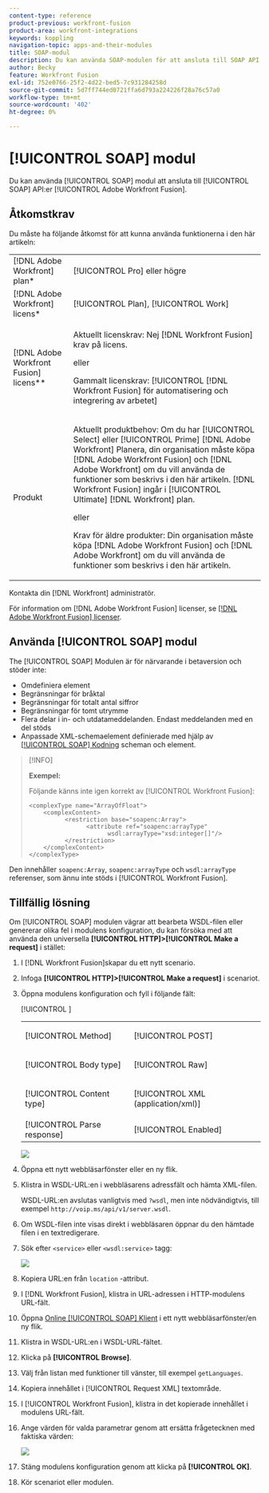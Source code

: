 ```yaml
---
content-type: reference
product-previous: workfront-fusion
product-area: workfront-integrations
keywords: koppling
navigation-topic: apps-and-their-modules
title: SOAP-modul
description: Du kan använda SOAP-modulen för att ansluta till SOAP API:er i Adobe Workfront Fusion.
author: Becky
feature: Workfront Fusion
exl-id: 752e0766-25f2-4d22-bed5-7c931284258d
source-git-commit: 5d7ff744ed0721ffa6d793a224226f28a76c57a0
workflow-type: tm+mt
source-wordcount: '402'
ht-degree: 0%

---
```


# [!UICONTROL SOAP] modul

Du kan använda [!UICONTROL SOAP] modul att ansluta till [!UICONTROL SOAP] API:er [!UICONTROL Adobe Workfront Fusion].

## Åtkomstkrav

Du måste ha följande åtkomst för att kunna använda funktionerna i den här artikeln:

<table style="table-layout:auto"> 
 <col> 
 <col> 
 <tbody> 
  <tr> 
   <td role="rowheader">[!DNL Adobe Workfront] plan*</td>
  <td> <p>[!UICONTROL Pro] eller högre</p> </td>
  </tr> 
  <tr data-mc-conditions=""> 
   <td role="rowheader">[!DNL Adobe Workfront] licens*</td>
   <td> <p>[!UICONTROL Plan], [!UICONTROL Work]</p> </td> 
  </tr> 
  <tr> 
   <td role="rowheader">[!DNL Adobe Workfront Fusion] licens**</td> 
   <td>
   <p>Aktuellt licenskrav: Nej [!DNL Workfront Fusion] krav på licens.</p>
   <p>eller</p>
   <p>Gammalt licenskrav: [!UICONTROL [!DNL Workfront Fusion] för automatisering och integrering av arbetet] </p>
   </td> 
  </tr> 
  <tr> 
   <td role="rowheader">Produkt</td> 
   <td>
   <p>Aktuellt produktbehov: Om du har [!UICONTROL Select] eller [!UICONTROL Prime] [!DNL Adobe Workfront] Planera, din organisation måste köpa [!DNL Adobe Workfront Fusion] och [!DNL Adobe Workfront] om du vill använda de funktioner som beskrivs i den här artikeln. [!DNL Workfront Fusion] ingår i [!UICONTROL Ultimate] [!DNL Workfront] plan.</p>
   <p>eller</p>
   <p>Krav för äldre produkter: Din organisation måste köpa [!DNL Adobe Workfront Fusion] och [!DNL Adobe Workfront] om du vill använda de funktioner som beskrivs i den här artikeln.</p>
   </td> 
  </tr> 
 </tbody> 
</table>

Kontakta din [!DNL Workfront] administratör.

För information om [!DNL Adobe Workfront Fusion] licenser, se [[!DNL Adobe Workfront Fusion] licenser](../../workfront-fusion/get-started/license-automation-vs-integration.md).

## Använda [!UICONTROL SOAP] modul

The [!UICONTROL SOAP] Modulen är för närvarande i betaversion och stöder inte:

* Omdefiniera element
* Begränsningar för bråktal
* Begränsningar för totalt antal siffror
* Begränsningar för tomt utrymme
* Flera delar i in- och utdatameddelanden. Endast meddelanden med en del stöds
* Anpassade XML-schemaelement definierade med hjälp av [[!UICONTROL SOAP] Kodning](https://schemas.xmlsoap.org) scheman och element.

>[!INFO]
>
>**Exempel:**
>  
>Följande känns inte igen korrekt av [!UICONTROL Workfront Fusion]:
>
>```
><complexType name="ArrayOfFloat">
>     <complexContent>
>           <restriction base="soapenc:Array">
>                 <attribute ref="soapenc:arrayType"
>                       wsdl:arrayType="xsd:integer[]"/>
>           </restriction>
>     </complexContent>
></complexType>
>```

Den innehåller `soapenc:Array`, `soapenc:arrayType` och `wsdl:arrayType` referenser, som ännu inte stöds i [!UICONTROL Workfront Fusion].

## Tillfällig lösning

Om [!UICONTROL SOAP] modulen vägrar att bearbeta WSDL-filen eller genererar olika fel i modulens konfiguration, du kan försöka med att använda den universella **[!UICONTROL HTTP]>[!UICONTROL Make a request]** i stället:

1. I [!DNL Workfront Fusion]skapar du ett nytt scenario.
1. Infoga **[!UICONTROL HTTP]>[!UICONTROL Make a request]** i scenariot.
1. Öppna modulens konfiguration och fyll i följande fält:

   <table style="table-layout:auto"> 
    <col> 
    <col> 
    <tbody> 
     <tr> 
      <td role="rowheader">[!UICONTROL Method]</td> 
      <td> <p>[!UICONTROL POST]</p> </td> 
     </tr> 
     <tr data-mc-conditions=""> 
      <td role="rowheader">[!UICONTROL Body type]</td> 
      <td> <p>[!UICONTROL Raw]</p> </td> [!UICONTROL ]
     </tr> 
     <tr> 
      <td role="rowheader">[!UICONTROL Content type]</td> 
      <td> <p>[!UICONTROL XML (application/xml)]</p> </td> 
     </tr> 
     <tr> 
      <td role="rowheader">[!UICONTROL Parse response]</td> 
      <td>[!UICONTROL Enabled]</td> 
     </tr> 
    </tbody> 
   </table>

   ![](assets/workaround-350x443.png)

1. Öppna ett nytt webbläsarfönster eller en ny flik.
1. Klistra in WSDL-URL:en i webbläsarens adressfält och hämta XML-filen.

   WSDL-URL:en avslutas vanligtvis med `?wsdl`, men inte nödvändigtvis, till exempel `http://voip.ms/api/v1/server.wsdl`.

1. Om WSDL-filen inte visas direkt i webbläsaren öppnar du den hämtade filen i en textredigerare.
1. Sök efter `<service>` eller `<wsdl:service>` tagg:

   ![](assets/service-350x65.png)

1. Kopiera URL:en från `location` -attribut.
1. I [!DNL Workfront Fusion], klistra in URL-adressen i HTTP-modulens URL-fält.
1. Öppna [Online [!UICONTROL SOAP] Klient](https://wsdlbrowser.com/) i ett nytt webbläsarfönster/en ny flik.
1. Klistra in WSDL-URL:en i WSDL-URL-fältet.
1. Klicka på **[!UICONTROL Browse]**.
1. Välj från listan med funktioner till vänster, till exempel `getLanguages`.
1. Kopiera innehållet i [!UICONTROL Request XML] textområde.
1. I [!UICONTROL Workfront Fusion], klistra in det kopierade innehållet i modulens URL-fält.
1. Ange värden för valda parametrar genom att ersätta frågetecknen med faktiska värden:

   ![](assets/request-xml-350x172.png)

1. Stäng modulens konfiguration genom att klicka på **[!UICONTROL OK]**.
1. Kör scenariot eller modulen.
